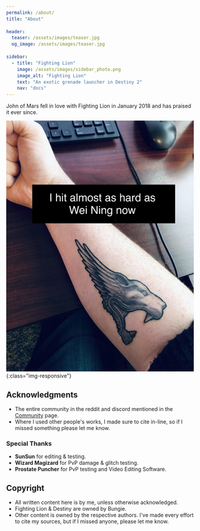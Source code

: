 ```yaml
---
permalink: /about/
title: "About"

header:
  teaser: /assets/images/teaser.jpg
  og_image: /assets/images/teaser.jpg

sidebar:
  - title: "Fighting Lion"
    image: /assets/images/sidebar_photo.png
    image_alt: "Fighting Lion"
    text: "An exotic grenade launcher in Destiny 2"
    nav: "docs"
---
```


John of Mars fell in love with Fighting Lion in January 2018 and has praised it ever since.

![My tattoo](/assets/images/tattoo.jpg){:class="img-responsive"}

## Acknowledgments

- The entire community in the reddit and discord mentioned in the [Community](/docs/community/) page.
- Where I used other people's works, I made sure to cite in-line, so if I missed something please let me know.

### Special Thanks

- **SunSun** for editing & testing.
- **Wizard Magizard** for PvP damage & glitch testing.
- **Prostate Puncher** for PvP testing and Video Editing Software.

## Copyright

- All written content here is by me, unless otherwise acknowledged.
- Fighting Lion & Destiny are owned by Bungie.
- Other content is owned by the respective authors. I've made every effort to cite my sources, but if I missed anyone, please let me know.
